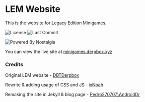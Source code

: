 # LEM Website

This is the website for Legacy Edition Minigames.

![License](https://img.shields.io/github/license/DBTDerpbox/LEM-Website?style=for-the-badge) ![Last Commit](https://img.shields.io/github/last-commit/dbtderpbox/LEM-Website?style=for-the-badge)

![Powered By Nostalgia](https://img.shields.io/badge/Powered_by-Nostalgia-e49454?style=for-the-badge)

You can view the live site at [minigames.derpbox.xyz](http://minigames.derpbox.xyz/)

### Credits

Original LEM website - [DBTDerpbox](https://github.com/DBTDerpbox)

Rewrite & adding usage of CSS and JS - [ixNoah](https://github.com/NoahTheNerd)

Remaking the site in Jekyll & blog page - [Pedro270707\AndroidDr](https://github.com/Pedro270707)
